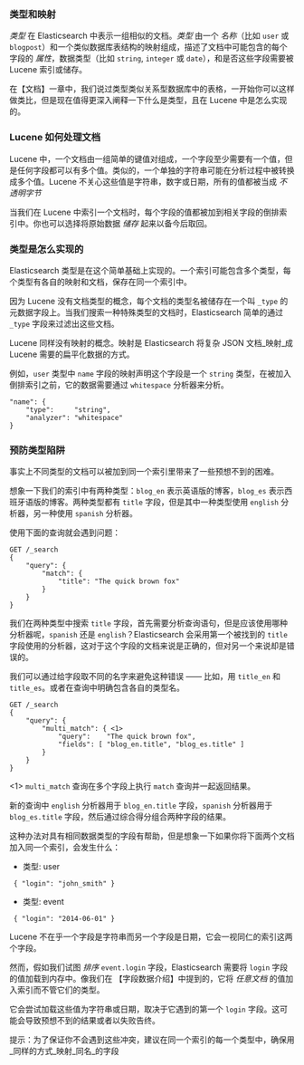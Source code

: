 ### 类型和映射

_类型_ 在 Elasticsearch 中表示一组相似的文档。_类型_ 由一个 _名称_（比如 `user` 或 `blogpost`）和一个类似数据库表结构的映射组成，描述了文档中可能包含的每个字段的 _属性_，数据类型（比如 `string`, `integer` 或 `date`），和是否这些字段需要被 Lucene 索引或储存。

在【文档】一章中，我们说过类型类似关系型数据库中的表格，一开始你可以这样做类比，但是现在值得更深入阐释一下什么是类型，且在 Lucene 中是怎么实现的。

### Lucene 如何处理文档

Lucene 中，一个文档由一组简单的键值对组成，一个字段至少需要有一个值，但是任何字段都可以有多个值。类似的，一个单独的字符串可能在分析过程中被转换成多个值。Lucene 不关心这些值是字符串，数字或日期，所有的值都被当成 _不透明字节_

当我们在 Lucene 中索引一个文档时，每个字段的值都被加到相关字段的倒排索引中。你也可以选择将原始数据 _储存_ 起来以备今后取回。

### 类型是怎么实现的

Elasticsearch 类型是在这个简单基础上实现的。一个索引可能包含多个类型，每个类型有各自的映射和文档，保存在同一个索引中。

因为 Lucene 没有文档类型的概念，每个文档的类型名被储存在一个叫 `_type` 的元数据字段上。当我们搜索一种特殊类型的文档时，Elasticsearch 简单的通过 `_type` 字段来过滤出这些文档。

Lucene 同样没有映射的概念。映射是 Elasticsearch 将复杂 JSON 文档_映射_成 Lucene 需要的扁平化数据的方式。

例如，`user` 类型中 `name` 字段的映射声明这个字段是一个 `string` 类型，在被加入倒排索引之前，它的数据需要通过 `whitespace` 分析器来分析。

```
"name": {
    "type":     "string",
    "analyzer": "whitespace"
}
```

### 预防类型陷阱

事实上不同类型的文档可以被加到同一个索引里带来了一些预想不到的困难。

想象一下我们的索引中有两种类型：`blog_en` 表示英语版的博客，`blog_es` 表示西班牙语版的博客。两种类型都有 `title` 字段，但是其中一种类型使用 `english` 分析器，另一种使用 `spanish` 分析器。

使用下面的查询就会遇到问题：

```
GET /_search
{
    "query": {
        "match": {
            "title": "The quick brown fox"
        }
    }
}
```

我们在两种类型中搜索 `title` 字段，首先需要分析查询语句，但是应该使用哪种分析器呢，`spanish` 还是 `english`？Elasticsearch 会采用第一个被找到的 `title` 字段使用的分析器，这对于这个字段的文档来说是正确的，但对另一个来说却是错误的。

我们可以通过给字段取不同的名字来避免这种错误 —— 比如，用 `title_en` 和 `title_es`。或者在查询中明确包含各自的类型名。

```
GET /_search
{
    "query": {
        "multi_match": { <1>
            "query":    "The quick brown fox",
            "fields": [ "blog_en.title", "blog_es.title" ]
        }
    }
}
```

<1> `multi_match` 查询在多个字段上执行 `match` 查询并一起返回结果。

新的查询中 `english` 分析器用于 `blog_en.title` 字段，`spanish` 分析器用于 `blog_es.title` 字段，然后通过综合得分组合两种字段的结果。

这种办法对具有相同数据类型的字段有帮助，但是想象一下如果你将下面两个文档加入同一个索引，会发生什么：

* 类型: user

```
 { "login": "john_smith" }
```

* 类型: event

```
 { "login": "2014-06-01" }
```

Lucene 不在乎一个字段是字符串而另一个字段是日期，它会一视同仁的索引这两个字段。

然而，假如我们试图 _排序_ `event.login` 字段，Elasticsearch 需要将 `login` 字段的值加载到内存中。像我们在 【字段数据介绍】中提到的，它将 _任意文档_ 的值加入索引而不管它们的类型。

它会尝试加载这些值为字符串或日期，取决于它遇到的第一个 `login` 字段。这可能会导致预想不到的结果或者以失败告终。

提示：为了保证你不会遇到这些冲突，建议在同一个索引的每一个类型中，确保用_同样的方式_映射_同名_的字段
